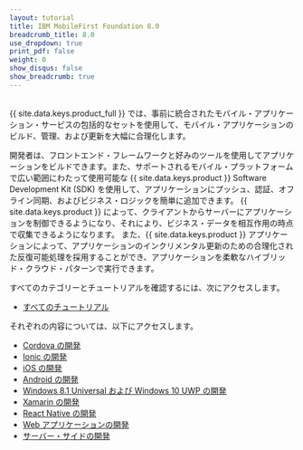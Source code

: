 ```yaml
---
layout: tutorial
title: IBM MobileFirst Foundation 8.0
breadcrumb_title: 8.0
use_dropdown: true
print_pdf: false
weight: 0
show_disqus: false
show_breadcrumb: true
---
```

<!-- NLS_CHARSET=UTF-8 -->
<br>
{{ site.data.keys.product_full }} では、事前に統合されたモバイル・アプリケーション・サービスの包括的なセットを使用して、モバイル・アプリケーションのビルド、管理、および更新を大幅に合理化します。

開発者は、フロントエンド・フレームワークと好みのツールを使用してアプリケーションをビルドできます。また、サポートされるモバイル・プラットフォームで広い範囲にわたって使用可能な {{ site.data.keys.product }} Software Development Kit (SDK) を使用して、アプリケーションにプッシュ、認証、オフライン同期、およびビジネス・ロジックを簡単に追加できます。 {{ site.data.keys.product }} によって、クライアントからサーバーにアプリケーションを制御できるようになり、それにより、ビジネス・データを相互作用の時点で収集できるようになります。 また、{{ site.data.keys.product }} アプリケーションによって、アプリケーションのインクリメンタル更新のための合理化された反復可能処理を採用することができ、アプリケーションを柔軟なハイブリッド・クラウド・パターンで実行できます。

すべてのカテゴリーとチュートリアルを確認するには、次にアクセスします。

* [すべてのチュートリアル](all-tutorials/)

それぞれの内容については、以下にアクセスします。

* [Cordova の開発](cordova-tutorials/)
* [Ionic の開発](ionic-tutorials/)
* [iOS の開発](ios-tutorials/)
* [Android の開発](android-tutorials/)
* [Windows 8.1 Universal および Windows 10 UWP の開発](windows-8-10-tutorials/)
* [Xamarin の開発](xamarin-tutorials/)
* [React Native の開発](reactnative-tutorials/) 
* [Web アプリケーションの開発](web-tutorials/)
* [サーバー・サイドの開発](server-side-tutorials/)
